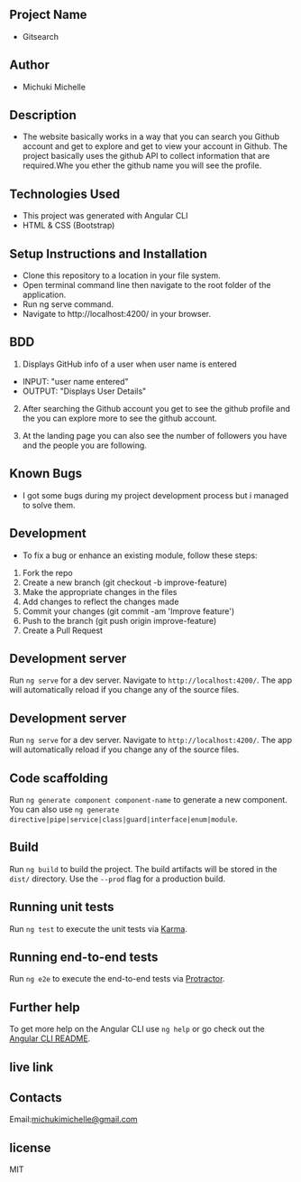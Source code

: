 ## Project Name
- Gitsearch
## Author
- Michuki Michelle
## Description

- The website basically works in a way that you can search you Github account and get to explore and get to view your account in Github.
 The project basically uses the github API to collect information that are required.Whe you ether the github name you will see the profile. 

## Technologies Used
- This project was generated with Angular CLI 
- HTML & CSS (Bootstrap)
## Setup Instructions and Installation
- Clone this repository to a location in your file system.
- Open terminal command line then navigate to the root folder of the application.
- Run ng serve command.
- Navigate to http://localhost:4200/ in your browser.

## BDD


 1. Displays GitHub info of a user when user name is entered
   - INPUT: "user name entered"
   - OUTPUT: "Displays User Details"
 2. After searching the Github account you get to see the github profile and the you can explore more to see the github account.

 3. At the landing page you can also see the number of followers you have and the people you are following.


## Known Bugs

- I got some bugs during my project development process but i managed to solve them.

## Development

- To fix a bug or enhance an existing module, follow these steps:

1. Fork the repo
2. Create a new branch (git checkout -b improve-feature)
3. Make the appropriate changes in the files
4. Add changes to reflect the changes made
5. Commit your changes (git commit -am 'Improve feature')
6. Push to the branch (git push origin improve-feature)
7. Create a Pull Request



## Development server

Run `ng serve` for a dev server. Navigate to `http://localhost:4200/`. The app will automatically reload if you change any of the source files.

## Development server

Run `ng serve` for a dev server. Navigate to `http://localhost:4200/`. The app will automatically reload if you change any of the source files.

## Code scaffolding

Run `ng generate component component-name` to generate a new component. You can also use `ng generate directive|pipe|service|class|guard|interface|enum|module`.

## Build

Run `ng build` to build the project. The build artifacts will be stored in the `dist/` directory. Use the `--prod` flag for a production build.

## Running unit tests

Run `ng test` to execute the unit tests via [Karma](https://karma-runner.github.io).

## Running end-to-end tests

Run `ng e2e` to execute the end-to-end tests via [Protractor](http://www.protractortest.org/).

## Further help

To get more help on the Angular CLI use `ng help` or go check out the [Angular CLI README](https://github.com/angular/angular-cli/blob/master/README.md).

## live link 



## Contacts

Email:michukimichelle@gmail.com

## license
MIT
